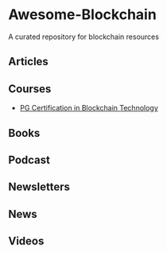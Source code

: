 # Awesome-Blockchain
A curated repository for blockchain resources


## Articles

## Courses
- [PG Certification in Blockchain Technology](https://www.upgrad.com/blockchain-technology/)

## Books

## Podcast

## Newsletters

## News

## Videos

